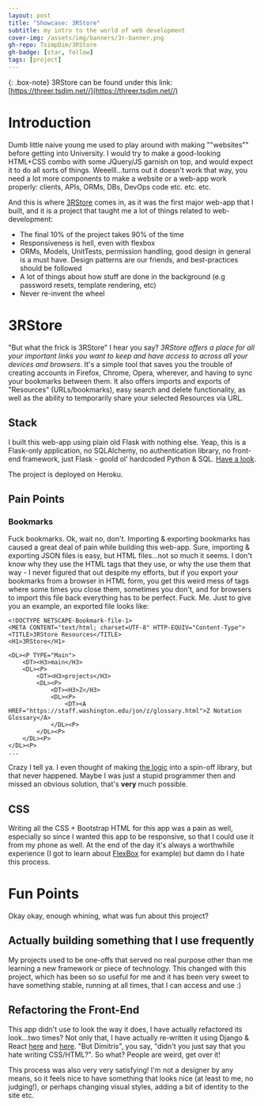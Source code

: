 ```yaml
---
layout: post
title: "Showcase: 3RStore"
subtitle: my intro to the world of web development
cover-img: /assets/img/banners/3r-banner.png
gh-repo: TsimpDim/3RStore
gh-badge: [star, follow]
tags: [project]
---
```


{: .box-note}
3RStore can be found under this link: [https://threer.tsdim.net//](https://threer.tsdim.net//)


# Introduction
Dumb little naive young me used to play around with making ""websites"" before getting into University. I would try to make a good-looking HTML+CSS combo with some JQuery/JS garnish on top, and would expect it to do all sorts of things. Weeelll...turns out it doesn't work that way, you need a lot more components to make a website or a web-app work properly: clients, APIs, ORMs, DBs, DevOps code etc. etc. etc.

And this is where [3RStore](https://threer.tsdim.net/) comes in, as it was the first major web-app that I built, and it is a project that taught me a lot of things related to web-development:
- The final 10% of the project takes 90% of the time
- Responsiveness is hell, even with flexbox
- ORMs, Models, UnitTests, permission handling, good design in general is a must have. Design patterns are our friends, and best-practices should be followed
- A lot of things about how stuff are done in the background (e.g password resets, template rendering, etc)
- Never re-invent the wheel

# 3RStore
"But what the frick is 3RStore" I hear you say? *3RStore offers a place for all your important links you want to keep and have access to across all your devices and browsers*. It's a simple tool that saves you the trouble of creating accounts in Firefox, Chrome, Opera, wherever, and having to sync your bookmarks between them. It also offers imports and exports of "Resources" (URLs/bookmarks), easy search and delete functionality, as well as the ability to temporarily share your selected Resources via URL.

## Stack
I built this web-app using plain old Flask with nothing else. Yeap, this is a Flask-only application, no SQLAlchemy, no authentication library, no front-end framework, just Flask - goold ol' hardcoded Python & SQL. [Have a look](https://github.com/TsimpDim/3RStore/blob/master/_3RStore/views.py).

The project is deployed on Heroku.

## Pain Points
### Bookmarks
Fuck bookmarks. Ok, wait no, don't. Importing & exporting bookmarks has caused a great deal of pain while building this web-app. Sure, importing & exporting JSON files is easy, but HTML files...not so much it seems. I don't know why they use the HTML tags that they use, or why the use them that way - I never figured that out despite my efforts, but if you export your bookmarks from a browser in HTML form, you get this weird mess of tags where some times you close them, sometimes you don't, and for browsers to import this file back everything has to be perfect. Fuck. Me. Just to give you an example, an exported file looks like:

```
<!DOCTYPE NETSCAPE-Bookmark-file-1>
<META CONTENT="text/html; charset=UTF-8" HTTP-EQUIV="Content-Type">
<TITLE>3RStore Resources</TITLE>
<H1>3RStore</H1>

<DL><P TYPE="Main">
	<DT><H3>main</H3>
	<DL><P>
		<DT><H3>projects</H3>
		<DL><P>
			<DT><H3>Z</H3>
			<DL><P>
				<DT><A HREF="https://staff.washington.edu/jon/z/glossary.html">Z Notation Glossary</A>
			</DL><P>
		</DL><P>
	</DL><P>
</DL><P>
...
```

Crazy I tell ya. I even thought of making [the logic](https://github.com/TsimpDim/3RStore/blob/master/_3RStore/views.py#L882) into a spin-off library, but that never happened. Maybe I was just a stupid programmer then and missed an obvious solution, that's **very** much possible.

## CSS
Writing all the CSS + Bootstrap HTML for this app was a pain as well, especially so since I wanted this app to be responsive, so that I could use it from my phone as well. At the end of the day it's always a worthwhile experience (I got to learn about [FlexBox](https://developer.mozilla.org/en-US/docs/Learn/CSS/CSS_layout/Flexbox) for example) but damn do I hate this process.

# Fun Points
Okay okay, enough whining, what was fun about this project?

## Actually building something that I use frequently
My projects used to be one-offs that served no real purpose other than me learning a new framework or piece of technology. This changed with this project, which has been so so useful for me and it has been very sweet to have something stable, running at all times, that I can access and use :)

## Refactoring the Front-End
This app didn't use to look the way it does, I have actually refactored its look...two times? Not only that, I have actually re-written it using Django & React [here](https://github.com/TsimpDim/3R_api) and [here](https://github.com/TsimpDim/3R_client). "But Dimitris", you say, "didn't you just say that you hate writing CSS/HTML?". So what? People are weird, get over it!

This process was also very very satisfying! I'm not a designer by any means, so it feels nice to have something that looks nice (at least to me, no judging!), or perhaps changing visual styles, adding a bit of identity to the site etc. 
